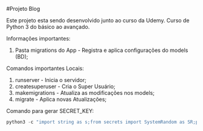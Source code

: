 #Projeto Blog

Este projeto esta sendo desenvolvido junto ao curso da Udemy.
Curso de Python 3 do básico ao avançado.

Informações importantes:

1. Pasta migrations do App - Registra e aplica configurações do models (BD);

Comandos importantes Locais:

1. runserver - Inicia o servidor;
2. createsuperuser - Cria o Super Usuário;
3. makemigrations - Atualiza as modificações nos models;
4. migrate - Aplica novas Atualizações;

Comando para gerar SECRET_KEY:
~~~python
python3 -c "import string as s;from secrets import SystemRandom as SR;print(''.join(SR().choices(s.ascii_letters + s.digits + s.punctuation, k=64)));"
~~~
